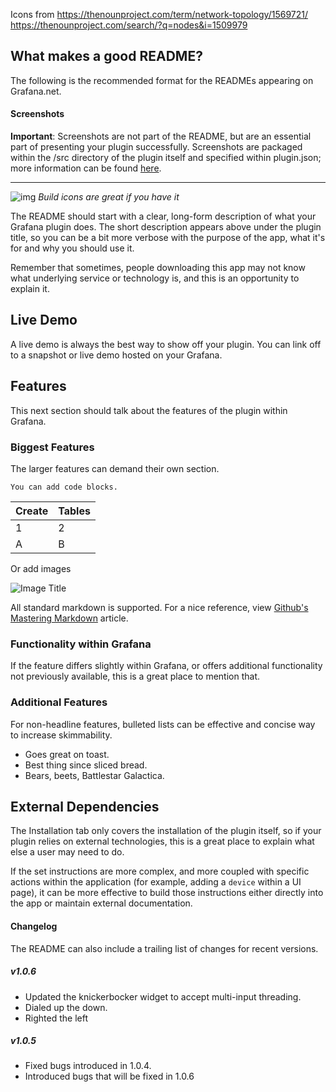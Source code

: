 Icons from
https://thenounproject.com/term/network-topology/1569721/
https://thenounproject.com/search/?q=nodes&i=1509979


## What makes a good README?
The following is the recommended format for the READMEs appearing on Grafana.net. 

#### Screenshots
**Important**: Screenshots are not part of the README, but are an essential part of presenting your plugin successfully. Screenshots are packaged within the /src directory of the plugin itself and specified within plugin.json; more information can be found [here](#). 

-------

![img](https://circleci.com/gh/raintank/worldping-app.svg?style=shield&circle-token=:circle-token) *Build icons are great if you have it*

The README should start with a clear, long-form description of what your Grafana plugin does. The short description appears above under the plugin title, so you can be a bit more verbose with the purpose of the app, what it's for and why you should use it.

Remember that sometimes, people downloading this app may not know what underlying service or technology is, and this is an opportunity to explain it. 


## Live Demo

A live demo is always the best way to show off your plugin. You can link off to a snapshot or live demo hosted on your Grafana. 

## Features

This next section should talk about the features of the plugin within Grafana. 

### Biggest Features
The larger features can demand their own section. 


```
You can add code blocks.
```

Create | Tables
------------ | -------------
1 | 2
A | B

Or add images

![Image Title](http://grafana.org/assets/img/blog/mixed_styles.png)

All standard markdown is supported. For a nice reference, view [Github's Mastering Markdown](https://guides.github.com/features/mastering-markdown/) article. 


### Functionality within Grafana
If the feature differs slightly within Grafana, or offers additional functionality not previously available, this is a great place to mention that. 

### Additional Features

For non-headline features, bulleted lists can be effective and concise way to increase skimmability.

- Goes great on toast.
- Best thing since sliced bread. 
- Bears, beets, Battlestar Galactica. 


## External Dependencies

The Installation tab only covers the installation of the plugin itself, so if your plugin relies on external technologies, this is a great place to explain what else a user may need to do. 

If the set instructions are more complex, and more coupled with specific actions within the application (for example, adding a `device` within a UI page), it can be more effective to build those instructions either directly into the app or maintain external documentation. 



#### Changelog

The README can also include a trailing list of changes for recent versions. 

##### v1.0.6
- Updated the knickerbocker widget to accept multi-input threading. 
- Dialed up the down.
- Righted the left

##### v1.0.5
- Fixed bugs introduced in 1.0.4.
- Introduced bugs that will be fixed in 1.0.6




